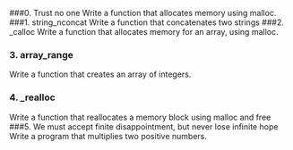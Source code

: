 ###0. Trust no one
Write a function that allocates memory using malloc.
###1. string_nconcat
Write a function that concatenates two strings
###2. _calloc
Write a function that allocates memory for an array, using malloc.
### 3. array_range
Write a function that creates an array of integers.
### 4. _realloc
Write a function that reallocates a memory block using malloc and free
###5. We must accept finite disappointment, but never lose infinite hope
Write a program that multiplies two positive numbers.
###
